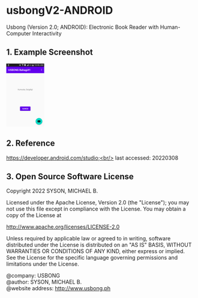 # usbongV2-ANDROID
Usbong (Version 2.0; ANDROID): Electronic Book Reader with Human-Computer Interactivity 

## 1. Example Screenshot

<img src="https://github.com/usbong/ITAMS/blob/main/Notes/AndroidStudio/androidStudioNotesViaUsbongMachineExampleOutputActualAndroidDeviceEmployeeTaskReduceCompanyExpensesIncreaseCompanyIncome20220308T1046.png" width="20%">

## 2. Reference
https://developer.android.com/studio;<br/>
last accessed: 20220308

## 3. Open Source Software License
Copyright 2022 SYSON, MICHAEL B.

Licensed under the Apache License, Version 2.0 (the "License"); you may not use this file except in compliance with the License. You may obtain a copy of the License at

   http://www.apache.org/licenses/LICENSE-2.0
  
Unless required by applicable law or agreed to in writing, software distributed under the License is distributed on an "AS IS" BASIS, WITHOUT WARRANTIES OR CONDITIONS OF ANY KIND, either express or implied. See the License for the specific language governing permissions and limitations under the License.

@company: USBONG<br/>
@author: SYSON, MICHAEL B.<br/>
@website address: http://www.usbong.ph<br/>
